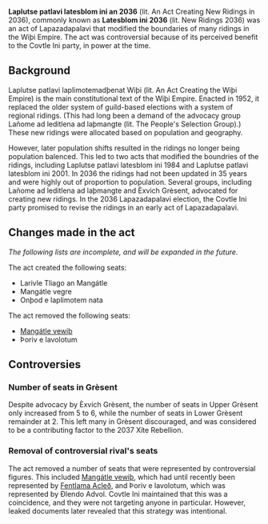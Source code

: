 **Laplutse patlavi latesblom ini an 2036** (lit. An Act Creating New Ridings in 2036), commonly known as **Latesblom ini 2036** (lit. New Ridings 2036) was an act of Lapazadapalavi that modified the boundaries of many ridings in the Wiþi Empire. The act was controversial because of its perceived benefit to the Covtle Ini party, in power at the time.

## Background
Laplutse patlavi laplimotemadþenat Wiþi (lit. An Act Creating the Wiþi Empire) is the main constitutional text of the Wiþi Empire. Enacted in 1952, it replaced the older system of guild-based elections with a system of regional ridings. (This had long been a demand of the advocacy group Lañome ad leditlena ad laþmangte (lit. The People's Selection Group).) These new ridings were allocated based on population and geography.

However, later population shifts resulted in the ridings no longer being population balenced. This led to two acts that modified the boundries of the ridings, including Laplutse patlavi latesblom ini 1984 and Laplutse patlavi latesblom ini 2001. In 2036 the ridings had not been updated in 35 years and were highly out of proportion to population. Several groups, including Lañome ad leditlena ad laþmangte and Èxvich Grèsent, advocated for creating new ridings. In the 2036 Lapazadapalavi election, the Covtle Ini party promised to revise the ridings in an early act of Lapazadapalavi.

## Changes made in the act
*The following lists are incomplete, and will be expanded in the future.*

The act created the following seats:

* Larivle Tliago an Mangátle
* Mangátle vegre
* Onþod e laplimotem nata

The act removed the following seats:

* [Mangátle vewiþ](/2024/10/19/mangátle-vewiþ.html)
* Þoriv e lavolotum

## Controversies
### Number of seats in Grèsent
Despite advocacy by Èxvich Grèsent, the number of seats in Upper Grèsent only increased from 5 to 6, while the number of seats in Lower Grèsent remainder at 2. This left many in Grèsent discouraged, and was considered to be a contributing factor to the 2037 Xíte Rebellion.

### Removal of controversial rival's seats
The act removed a number of seats that were represented by controversial figures. This included [Mangátle vewiþ](/2024/10/19/mangátle-vewiþ.html), which had until recently been represented by [Fentlama Acleð](/2024/9/9/fentlama-acleð.html), and Þoriv e lavolotum, which was represented by Ðlendo Advol. Covtle Ini maintained that this was a coincidence, and they were not targeting anyone in particular. However, leaked documents later revealed that this strategy was intentional.